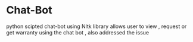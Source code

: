 # Chat-Bot
python scipted chat-bot using Nltk library allows user to view , request or get warranty using the chat bot , also addressed the issue 
